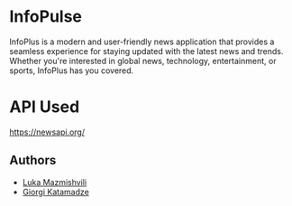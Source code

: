 
# InfoPulse

InfoPlus is a modern and user-friendly news application that provides a seamless experience for staying updated with the latest news and trends. Whether you're interested in global news, technology, entertainment, or sports, InfoPlus has you covered.


# API Used

https://newsapi.org/






## Authors

- [Luka Mazmishvili](https://www.github.com/lukamazmishvili)
- [Giorgi Katamadze](https://www.github.com/Giorgikatamadze3)

